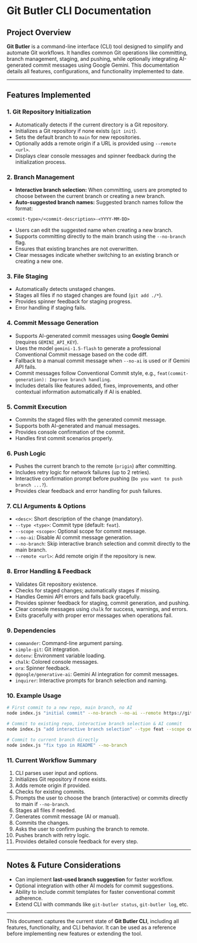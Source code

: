 # Git Butler CLI Documentation

## Project Overview

**Git Butler** is a command-line interface (CLI) tool designed to simplify and automate Git workflows. It handles common Git operations like committing, branch management, staging, and pushing, while optionally integrating AI-generated commit messages using Google Gemini. This documentation details all features, configurations, and functionality implemented to date.

---

## Features Implemented

### 1. Git Repository Initialization

* Automatically detects if the current directory is a Git repository.
* Initializes a Git repository if none exists (`git init`).
* Sets the default branch to `main` for new repositories.
* Optionally adds a remote origin if a URL is provided using `--remote <url>`.
* Displays clear console messages and spinner feedback during the initialization process.

### 2. Branch Management

* **Interactive branch selection:** When committing, users are prompted to choose between the current branch or creating a new branch.
* **Auto-suggested branch names:** Suggested branch names follow the format:

```
<commit-type>/<commit-description>-<YYYY-MM-DD>
```

* Users can edit the suggested name when creating a new branch.
* Supports committing directly to the main branch using the `--no-branch` flag.
* Ensures that existing branches are not overwritten.
* Clear messages indicate whether switching to an existing branch or creating a new one.

### 3. File Staging

* Automatically detects unstaged changes.
* Stages all files if no staged changes are found (`git add ./*`).
* Provides spinner feedback for staging progress.
* Error handling if staging fails.

### 4. Commit Message Generation

* Supports AI-generated commit messages using **Google Gemini** (requires `GEMINI_API_KEY`).
* Uses the model `gemini-1.5-flash` to generate a professional Conventional Commit message based on the code diff.
* Fallback to a manual commit message when `--no-ai` is used or if Gemini API fails.
* Commit messages follow Conventional Commit style, e.g., `feat(commit-generation): Improve branch handling`.
* Includes details like features added, fixes, improvements, and other contextual information automatically if AI is enabled.

### 5. Commit Execution

* Commits the staged files with the generated commit message.
* Supports both AI-generated and manual messages.
* Provides console confirmation of the commit.
* Handles first commit scenarios properly.

### 6. Push Logic

* Pushes the current branch to the remote (`origin`) after committing.
* Includes retry logic for network failures (up to 2 retries).
* Interactive confirmation prompt before pushing (`Do you want to push branch ...?`).
* Provides clear feedback and error handling for push failures.

### 7. CLI Arguments & Options

* `<desc>`: Short description of the change (mandatory).
* `--type <type>`: Commit type (default: `feat`).
* `--scope <scope>`: Optional scope for commit message.
* `--no-ai`: Disable AI commit message generation.
* `--no-branch`: Skip interactive branch selection and commit directly to the main branch.
* `--remote <url>`: Add remote origin if the repository is new.

### 8. Error Handling & Feedback

* Validates Git repository existence.
* Checks for staged changes; automatically stages if missing.
* Handles Gemini API errors and falls back gracefully.
* Provides spinner feedback for staging, commit generation, and pushing.
* Clear console messages using `chalk` for success, warnings, and errors.
* Exits gracefully with proper error messages when operations fail.

### 9. Dependencies

* `commander`: Command-line argument parsing.
* `simple-git`: Git integration.
* `dotenv`: Environment variable loading.
* `chalk`: Colored console messages.
* `ora`: Spinner feedback.
* `@google/generative-ai`: Gemini AI integration for commit messages.
* `inquirer`: Interactive prompts for branch selection and naming.

### 10. Example Usage

```bash
# First commit to a new repo, main branch, no AI
node index.js "initial commit" --no-branch --no-ai --remote https://github.com/username/git-butler.git

# Commit to existing repo, interactive branch selection & AI commit
node index.js "add interactive branch selection" --type feat --scope commit

# Commit to current branch directly
node index.js "fix typo in README" --no-branch
```

### 11. Current Workflow Summary

1. CLI parses user input and options.
2. Initializes Git repository if none exists.
3. Adds remote origin if provided.
4. Checks for existing commits.
5. Prompts the user to choose the branch (interactive) or commits directly to main if `--no-branch`.
6. Stages all files if needed.
7. Generates commit message (AI or manual).
8. Commits the changes.
9. Asks the user to confirm pushing the branch to remote.
10. Pushes branch with retry logic.
11. Provides detailed console feedback for every step.

---

## Notes & Future Considerations

* Can implement **last-used branch suggestion** for faster workflow.
* Optional integration with other AI models for commit suggestions.
* Ability to include commit templates for faster conventional commit adherence.
* Extend CLI with commands like `git-butler status`, `git-butler log`, etc.

---

This document captures the current state of **Git Butler CLI**, including all features, functionality, and CLI behavior. It can be used as a reference before implementing new features or extending the tool.

